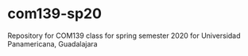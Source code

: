 # com139-sp20
Repository for COM139 class for spring semester 2020 for Universidad Panamericana, Guadalajara
